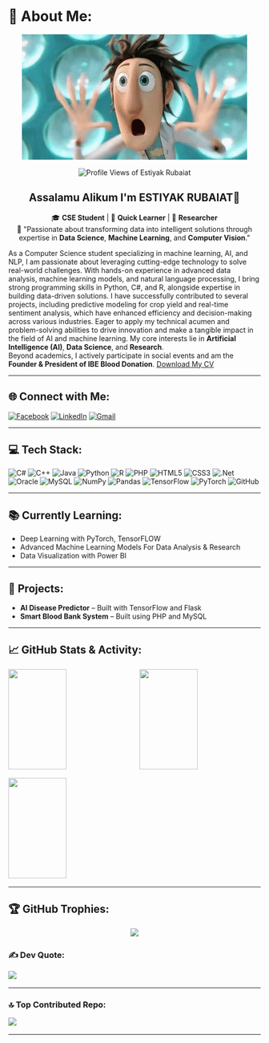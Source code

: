 # 💫 About Me:
<p align="center">
<img src="Wow-gif.gif" width="450"/>
</p>
<p align="center">
    <img src="https://komarev.com/ghpvc/?username=Estiyak-rubs" width="120" alt="Profile Views of Estiyak Rubaiat">

</p>


<h2 align="center">Assalamu Alikum I'm ESTIYAK RUBAIAT👋</h2>
<p align="center">
  🎓 <b>CSE Student</b> | 👶 <b>Quick Learner</b> | 🧠 <b> Researcher </b><br/>
  🧩 "Passionate about transforming data into intelligent solutions through expertise in <b>Data Science</b>, <b>Machine Learning</b>, and <b>Computer Vision</b>." 
</p>


As a Computer Science student specializing in machine learning, AI, and NLP, I am passionate about leveraging cutting-edge technology to solve real-world challenges. With hands-on experience in advanced data analysis, machine learning models, and natural language processing, I bring strong programming skills in Python, C#, and R, alongside expertise in building data-driven solutions. I have successfully contributed to several projects, including predictive modeling for crop yield and real-time sentiment analysis, which have enhanced efficiency and decision-making across various industries. Eager to apply my technical acumen and problem-solving abilities to drive innovation and make a tangible impact in the field of AI and machine learning. 
My core interests lie in **Artificial Intelligence (AI)**, **Data Science**, and **Research**.  
Beyond academics, I actively participate in social events and am the **Founder & President of IBE Blood Donation**.   [Download My CV](https://github.com/Estiyak-rubs/Estiyak-rubs/blob/main/EstiyakRubaiatCV.pdf?raw=true)

---

## 🌐 Connect with Me:
[![Facebook](https://img.shields.io/badge/Facebook-%231877F2.svg?logo=Facebook&logoColor=white)](https://facebook.com/ER2502) 
[![LinkedIn](https://img.shields.io/badge/LinkedIn-%230077B5.svg?logo=linkedin&logoColor=white)](https://linkedin.com/in/estiyak-rubaiat) 
[![Gmail](https://img.shields.io/badge/Email-D14836?logo=gmail&logoColor=white)](mailto:estiyak.rubaiat25@gmail.com)

---

## 💻 Tech Stack:
![C#](https://img.shields.io/badge/c%23-%23239120.svg?style=for-the-badge&logo=csharp&logoColor=white) 
![C++](https://img.shields.io/badge/c++-%2300599C.svg?style=for-the-badge&logo=c%2B%2B&logoColor=white) 
![Java](https://img.shields.io/badge/java-%23ED8B00.svg?style=for-the-badge&logo=openjdk&logoColor=white) 
![Python](https://img.shields.io/badge/python-3670A0?style=for-the-badge&logo=python&logoColor=ffdd54) 
![R](https://img.shields.io/badge/r-%23276DC3.svg?style=for-the-badge&logo=r&logoColor=white) 
![PHP](https://img.shields.io/badge/php-%23777BB4.svg?style=for-the-badge&logo=php&logoColor=white) 
![HTML5](https://img.shields.io/badge/html5-%23E34F26.svg?style=for-the-badge&logo=html5&logoColor=white) 
![CSS3](https://img.shields.io/badge/css3-%231572B6.svg?style=for-the-badge&logo=css3&logoColor=white) 
![.Net](https://img.shields.io/badge/.NET-5C2D91?style=for-the-badge&logo=.net&logoColor=white) 
![Oracle](https://img.shields.io/badge/Oracle-F80000?style=for-the-badge&logo=oracle&logoColor=white) 
![MySQL](https://img.shields.io/badge/mysql-4479A1.svg?style=for-the-badge&logo=mysql&logoColor=white) 
![NumPy](https://img.shields.io/badge/numpy-%23013243.svg?style=for-the-badge&logo=numpy&logoColor=white) 
![Pandas](https://img.shields.io/badge/pandas-%23150458.svg?style=for-the-badge&logo=pandas&logoColor=white) 
![TensorFlow](https://img.shields.io/badge/TensorFlow-%23FF6F00.svg?style=for-the-badge&logo=TensorFlow&logoColor=white) 
![PyTorch](https://img.shields.io/badge/PyTorch-%23EE4C2C.svg?style=for-the-badge&logo=PyTorch&logoColor=white) 
![GitHub](https://img.shields.io/badge/github-%23121011.svg?style=for-the-badge&logo=github&logoColor=white)

---

## 📚 Currently Learning:
- Deep Learning with PyTorch, TensorFLOW
- Advanced Machine Learning Models For Data Analysis & Research
- Data Visualization with Power BI

---

## 🚀 Projects:
- **AI Disease Predictor** – Built with TensorFlow and Flask  
- **Smart Blood Bank System** – Built using PHP and MySQL

---

## 📈 GitHub Stats & Activity:

<!-- GitHub Stats, Top Languages, and Streak Stats in horizontal layout with equal sizes -->
<div style="display: flex; justify-content: space-between; align-items: center; width: 100%; gap: 10px;">
  <img src="https://github-readme-stats.vercel.app/api?username=Estiyak-rubs&theme=blue_navy&hide_border=false&include_all_commits=true&count_private=true" width="48%" height="200" />
  
  <!-- GitHub Most Used Languages -->
  <img src="https://github-readme-stats.vercel.app/api/top-langs/?username=Estiyak-rubs&theme=blue_navy&hide_border=false&include_all_commits=true&count_private=true&layout=compact" width="48%" height="200" />

</div>

<br>
  <img src="https://github-readme-streak-stats.herokuapp.com/?user=Estiyak-rubs&theme=blue_navy&hide_border=false" width="48%" height="200px" />


---

## 🏆 GitHub Trophies:
<p align="center">
  <img src="https://github-profile-trophy.vercel.app/?username=Estiyak-rubs&theme=solarized-dark&no-frame=false&no-bg=false&margin-w=4" />
</p>


### ✍️ Dev Quote:
![](https://quotes-github-readme.vercel.app/api?type=horizontal&theme=tokyonight)

---

### 🔝 Top Contributed Repo:
![](https://github-contributor-stats.vercel.app/api?username=Estiyak-rubs&limit=5&theme=shadow_red&combine_all_yearly_contributions=true)

---

<!-- Proudly created with GPRM ( https://gprm.itsvg.in ) -->
